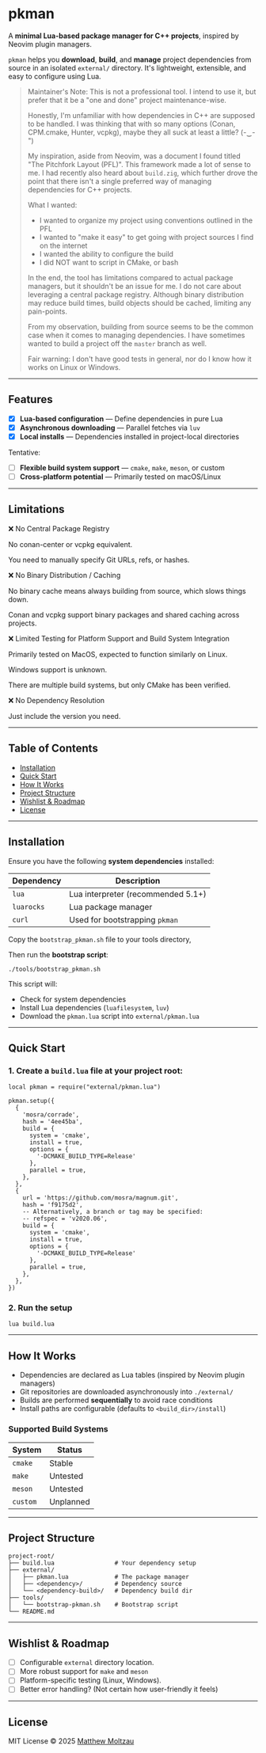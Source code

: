 # pkman

A **minimal Lua-based package manager for C++ projects**, inspired by Neovim
plugin managers.

`pkman` helps you **download**, **build**, and **manage** project dependencies
from source in an isolated `external/` directory. It's lightweight, extensible,
and easy to configure using Lua.

> Maintainer's Note: This is not a professional tool. I intend to use it, but
> prefer that it be a "one and done" project maintenance-wise.
>
> Honestly, I'm unfamiliar with how dependencies in C++ are supposed to be
> handled. I was thinking that with so many options (Conan, CPM.cmake, Hunter,
> vcpkg), maybe they all suck at least a little? (-‿-")
>
> My inspiration, aside from Neovim, was a document I found titled "The Pitchfork
> Layout (PFL)". This framework made a lot of sense to me. I had recently also
> heard about `build.zig`, which further drove the point that there isn't a single
> preferred way of managing dependencies for C++ projects.
>
> What I wanted:
> - I wanted to organize my project using conventions outlined in the PFL
> - I wanted to "make it easy" to get going with project sources I find on the internet
> - I wanted the ability to configure the build
> - I did NOT want to script in CMake, or bash
>
> In the end, the tool has limitations compared to actual package managers, but it
> shouldn't be an issue for me. I do not care about leveraging a central package
> registry. Although binary distribution may reduce build times, build objects
> should be cached, limiting any pain-points.
>
> From my observation, building from source seems to be the common case when it
> comes to managing dependencies. I have sometimes wanted to build a project off
> the `master` branch as well.
>
> Fair warning: I don't have good tests in general, nor do I know how it works on
> Linux or Windows.

---

## Features

- [x] **Lua-based configuration** — Define dependencies in pure Lua
- [x] **Asynchronous downloading** — Parallel fetches via `luv`
- [x] **Local installs** — Dependencies installed in project-local directories

Tentative:
- [ ] **Flexible build system support** — `cmake`, `make`, `meson`, or custom
- [ ] **Cross-platform potential** — Primarily tested on macOS/Linux

---

## Limitations

❌ No Central Package Registry

No conan-center or vcpkg equivalent.

You need to manually specify Git URLs, refs, or hashes.

❌ No Binary Distribution / Caching

No binary cache means always building from source, which slows things down.

Conan and vcpkg support binary packages and shared caching across projects.

❌ Limited Testing for Platform Support and Build System Integration

Primarily tested on MacOS, expected to function similarly on Linux.

Windows support is unknown.

There are multiple build systems, but only CMake has been verified.

❌ No Dependency Resolution

Just include the version you need.

---

## Table of Contents

- [Installation](#installation)
- [Quick Start](#quick-start)
- [How It Works](#how-it-works)
- [Project Structure](#project-structure)
- [Wishlist & Roadmap](#wishlist--roadmap)
- [License](#license)

---

## Installation

Ensure you have the following **system dependencies** installed:

| Dependency  | Description                        |
|-------------|------------------------------------|
| `lua`       | Lua interpreter (recommended 5.1+) |
| `luarocks`  | Lua package manager                |
| `curl`      | Used for bootstrapping `pkman`     |

Copy the `bootstrap_pkman.sh` file to your tools directory,

Then run the **bootstrap script**:
```
./tools/bootstrap_pkman.sh
```

This script will:
- Check for system dependencies
- Install Lua dependencies (`luafilesystem`, `luv`)
- Download the `pkman.lua` script into `external/pkman.lua`

---

## Quick Start

### 1. Create a `build.lua` file at your project root:
```
local pkman = require("external/pkman.lua")

pkman.setup({
  {
    'mosra/corrade',
    hash = '4ee45ba',
    build = {
      system = 'cmake',
      install = true,
      options = {
        '-DCMAKE_BUILD_TYPE=Release'
      },
      parallel = true,
    },
  },
  {
    url = 'https://github.com/mosra/magnum.git',
    hash = 'f9175d2',
    -- Alternatively, a branch or tag may be specified:
    -- refspec = 'v2020.06',
    build = {
      system = 'cmake',
      install = true,
      options = {
        '-DCMAKE_BUILD_TYPE=Release'
      },
      parallel = true,
    },
  },
})
```

### 2. Run the setup
```
lua build.lua
```

---

## How It Works

- Dependencies are declared as Lua tables (inspired by Neovim plugin managers)
- Git repositories are downloaded asynchronously into `./external/`
- Builds are performed **sequentially** to avoid race conditions
- Install paths are configurable (defaults to `<build_dir>/install`)

### Supported Build Systems

| System  | Status     |
|---------|------------|
| `cmake` | Stable     |
| `make`  | Untested   |
| `meson` | Untested   |
| `custom`| Unplanned  |

---

## Project Structure

```
project-root/
├── build.lua                 # Your dependency setup
├── external/
│   ├── pkman.lua             # The package manager
│   ├── <dependency>/         # Dependency source
│   └── <dependency-build>/   # Dependency build dir
├── tools/
│   └── bootstrap-pkman.sh    # Bootstrap script
└── README.md
```

---

## Wishlist & Roadmap

- [ ] Configurable `external` directory location.
- [ ] More robust support for `make` and `meson`
- [ ] Platform-specific testing (Linux, Windows).
- [ ] Better error handling? (Not certain how user-friendly it feels)

---

## License

MIT License © 2025 [Matthew Moltzau](https://github.com/moltzaum)
